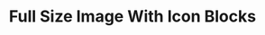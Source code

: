 ---
title: Full Size Image With Icon Blocks
component: "heros"
seo:
  page_title: Full Size Image With Icon Blocks
  meta_description:
  featured_image: /uploads/featured-image.jpg
  featured_image_alt:
hero:
  heading:
  body:
  hero_image:
    image: /uploads/featured-image.jpg
    image_alt:
html_example:
  - |
    <section class="block" aria-labelledby="feature-heading">
        <div class="wrapper-md flow text-color-white">
            <img src="https://source.unsplash.com/random/1600x600?space" alt="" width="1200" height="800">
            <div class="grid gap-md">
              <div class="grid-12 grid-4-md flow">
                <h2 id="feature-heading">Feature Heading</h2>
                <div class="flow">Readymade quinoa ennui art party squid ascot beard umami before they sold out forage irony lumbersexual pop-up trust fund chillwave.</div>
                <a class="btn btn--primary" href="/contact/">Contact Us</a>
              </div>
              <div class="grid-12 grid-8-md flow">
                <div class="columns gap-sm">
                  <div class="col">
                    <div class="icon-xl icon-fill-white">
                      <svg xmlns="http://www.w3.org/2000/svg" viewBox="0 0 512 512"><path d="M499.99 176h-59.87l-16.64-41.6C406.38 91.63 365.57 64 319.5 64h-127c-46.06 0-86.88 27.63-103.99 70.4L71.87 176H12.01C4.2 176-1.53 183.34.37 190.91l6 24C7.7 220.25 12.5 224 18.01 224h20.07C24.65 235.73 16 252.78 16 272v48c0 16.12 6.16 30.67 16 41.93V416c0 17.67 14.33 32 32 32h32c17.67 0 32-14.33 32-32v-32h256v32c0 17.67 14.33 32 32 32h32c17.67 0 32-14.33 32-32v-54.07c9.84-11.25 16-25.8 16-41.93v-48c0-19.22-8.65-36.27-22.07-48H494c5.51 0 10.31-3.75 11.64-9.09l6-24c1.89-7.57-3.84-14.91-11.65-14.91zm-352.06-17.83c7.29-18.22 24.94-30.17 44.57-30.17h127c19.63 0 37.28 11.95 44.57 30.17L384 208H128l19.93-49.83zM96 319.8c-19.2 0-32-12.76-32-31.9S76.8 256 96 256s48 28.71 48 47.85-28.8 15.95-48 15.95zm320 0c-19.2 0-48 3.19-48-15.95S396.8 256 416 256s32 12.76 32 31.9-12.8 31.9-32 31.9z"/></svg>
                    </div>
                    <h3 class="h4">Heading</h3>
                    <p>Lumbersexual VHS viral art party brunch ramps jawn fam humblebrag lomo small batch synth flannel.</p>
                  </div>
                  <div class="col">
                    <div class="icon-xl icon-fill-white">
                      <svg xmlns="http://www.w3.org/2000/svg" viewBox="0 0 512 512"><path d="M496 448H16c-8.84 0-16 7.16-16 16v32c0 8.84 7.16 16 16 16h480c8.84 0 16-7.16 16-16v-32c0-8.84-7.16-16-16-16zm-304-64l-64-32 64-32 32-64 32 64 64 32-64 32-16 32h208l-86.41-201.63a63.955 63.955 0 0 1-1.89-45.45L416 0 228.42 107.19a127.989 127.989 0 0 0-53.46 59.15L64 416h144l-16-32zm64-224l16-32 16 32 32 16-32 16-16 32-16-32-32-16 32-16z"/></svg>
                    </div>
                    <h3 class="h4">Heading</h3>
                    <p>Gastropub microdosing williamsburg skateboard iPhone selfies.</p>
                  </div>
                  <div class="col">
                    <div class="icon-xl icon-fill-white">
                      <svg xmlns="http://www.w3.org/2000/svg" viewBox="0 0 384 512"><path d="M186.1.09C81.01 3.24 0 94.92 0 200.05v263.92c0 14.26 17.23 21.39 27.31 11.31l24.92-18.53c6.66-4.95 16-3.99 21.51 2.21l42.95 48.35c6.25 6.25 16.38 6.25 22.63 0l40.72-45.85c6.37-7.17 17.56-7.17 23.92 0l40.72 45.85c6.25 6.25 16.38 6.25 22.63 0l42.95-48.35c5.51-6.2 14.85-7.17 21.51-2.21l24.92 18.53c10.08 10.08 27.31 2.94 27.31-11.31V192C384 84 294.83-3.17 186.1.09zM128 224c-17.67 0-32-14.33-32-32s14.33-32 32-32 32 14.33 32 32-14.33 32-32 32zm128 0c-17.67 0-32-14.33-32-32s14.33-32 32-32 32 14.33 32 32-14.33 32-32 32z"/></svg>
                    </div>
                    <h3 class="h4">Heading</h3>
                    <p>La croix shoreditch church-key, kickstarter same man braid poke taxidermy iPhone retro.</p>
                  </div>
                  <div class="col">
                    <div class="icon-xl icon-fill-white">
                      <svg xmlns="http://www.w3.org/2000/svg" viewBox="0 0 384 512"><path d="M216 23.86c0-23.8-30.65-32.77-44.15-13.04C48 191.85 224 200 224 288c0 35.63-29.11 64.46-64.85 63.99-35.17-.45-63.15-29.77-63.15-64.94v-85.51c0-21.7-26.47-32.23-41.43-16.5C27.8 213.16 0 261.33 0 320c0 105.87 86.13 192 192 192s192-86.13 192-192c0-170.29-168-193-168-296.14z"/></svg>
                    </div>
                    <h3 class="h4">Heading</h3>
                    <p>+1 vinyl prism gochujang vape kickstarter cupping meditation humblebrag yr flannel tote bag bespoke.</p>
                  </div>
                </div>
              </div>
            </div>
        </div>
    </section>
css_example:
  - |
    .hero--centered .hero__image img {
      aspect-ratio: 4/2;
      width: 100%;
      object-fit: cover;
    }
---
